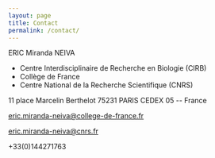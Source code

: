 ```yaml
---
layout: page
title: Contact
permalink: /contact/
---
```


ERIC Miranda NEIVA

* Centre Interdisciplinaire de Recherche en Biologie (CIRB)
* Collège de France
* Centre National de la Recherche Scientifique (CNRS)

11 place Marcelin Berthelot 75231 PARIS CEDEX 05 -- France 

<a href="mailto:eric.miranda-neiva@college-de-france.fr">eric.miranda-neiva@college-de-france.fr</a>

<a href="mailto:eric.miranda-neiva@college-de-france.fr">eric.miranda-neiva@cnrs.fr</a>

+33(0)144271763
